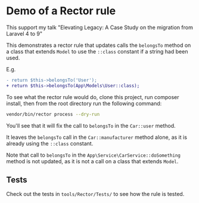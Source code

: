 # Demo of a Rector rule

This support my talk "Elevating Legacy: A Case Study on the migration from Laravel 4 to 9"

This demonstrates a rector rule that updates calls the `belongsTo` method on a class that extends `Model` to use the `::class` constant if a string had been used.

E.g. 

```diff
- return $this->belongsTo('User');
+ return $this->belongsTo(App\Models\User::class);
```

To see what the rector rule would do, clone this project, run composer install, then from the root directory run the following command:

```bash
vendor/bin/rector process --dry-run
```

You'll see that it will fix the call to `belongsTo` in the `Car::user` method.

It leaves the `belongsTo` call in the `Car::manufacturer` method alone, as it is already using the `::class` constant.

Note that call to `belongsTo` in the `App\Service\CarService::doSomething` method is not updated, as it is not a call on a class that extends `Model`.


## Tests

Check out the tests in `tools/Rector/Tests/` to see how the rule is tested.
